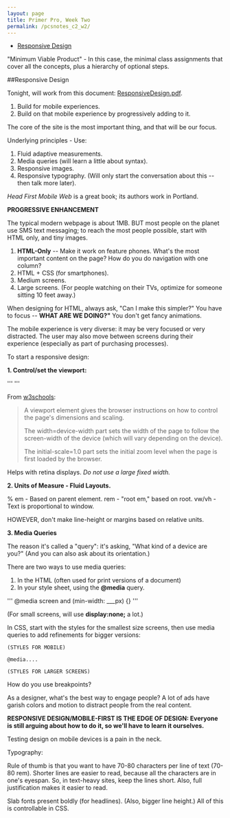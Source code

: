 ```yaml
---
layout: page
title: Primer Pro, Week Two
permalink: /pcsnotes_c2_w2/
---
```


* [Responsive Design](#responsiveDesign)

"Minimum Viable Product" - In this case, the minimal class assignments that cover all the concepts, plus a hierarchy of optional steps.

<a name="responsiveDesign"></a>
##Responsive Design

Tonight, will work from this document: [ResponsiveDesign.pdf](https://github.com/StephanieArgy/primer/blob/master/assets/presentations/ResponsiveDesign.pdf).

1. Build for mobile experiences.
2. Build on that mobile experience by progressively adding to it.

The core of the site is the most important thing, and that will be our focus.

Underlying principles - Use:

1. Fluid adaptive measurements.
2. Media queries (will learn a little about syntax).
3. Responsive images.
4. Responsive typography. (Will only start the conversation about this -- then talk more later).

*Head First Mobile Web* is a great book; its authors work in Portland.

**PROGRESSIVE ENHANCEMENT**

The typical modern webpage is about 1MB. BUT most people on the planet use SMS text messaging; to reach the most people possible, start with HTML only, and tiny images.

1. **HTML-Only** -- Make it work on feature phones. What's the most important content on the page? How do you do navigation with one column?
2. HTML + CSS (for smartphones).
3. Medium screens.
4. Large screens. (For people watching on their TVs, optimize for someone sitting 10 feet away.)

When designing for HTML, always ask, "Can I make this simpler?" You have to focus -- **WHAT ARE WE DOING?"** You don't get fancy animations.

The mobile experience is very diverse: it may be very focused or very distracted. The user may also move between screens during their experience (especially as part of purchasing processes).

To start a responsive design:

**1. Control/set the viewport:**

'''
<meta name="viewport" content="width=device-width, initial-scale=1.0">
'''

From [w3schools](http://www.w3schools.com/css/css_rwd_viewport.asp):

<blockquote>
A <meta> viewport element gives the browser instructions on how to control the page's dimensions and scaling.

The width=device-width part sets the width of the page to follow the screen-width of the device (which will vary depending on the device).

The initial-scale=1.0 part sets the initial zoom level when the page is first loaded by the browser.
</blockquote>

Helps with retina displays.  *Do not use a large fixed width.*

**2. Units of Measure - Fluid Layouts.**

%
em - Based on parent element.
rem - "root em," based on root.
vw/vh - Text is proportional to window.

HOWEVER, don't make line-height or margins based on relative units.

**3. Media Queries**

The reason it's called a "query": it's asking, "What kind of a device are you?" (And you can also ask about its orientation.)

There are two ways to use media queries:

1. In the HTML (often used for print versions of a document)
2. In your style sheet, using the **@media** query.

'''
@media screen and (min-width: ___px) {}
'''

(For small screens, will use **display:none;** a lot.)

In CSS, start with the styles for the smallest size screens, then use media queries to add refinements for bigger versions:

```
(STYLES FOR MOBILE)

@media....

(STYLES FOR LARGER SCREENS)

```

How do you use breakpoints?

As a designer, what's the best way to engage people?  A lot of ads have garish colors and motion to distract people from the real content.

**RESPONSIVE DESIGN/MOBILE-FIRST IS THE EDGE OF DESIGN: Everyone is still arguing about how to do it, so we'll have to learn it ourselves.**

Testing design on mobile devices is a pain in the neck. 

Typography:

Rule of thumb is that you want to have 70-80 characters per line of text (70-80 rem).  Shorter lines are easier to read, because all the characters are in one's eyespan. So, in text-heavy sites, keep the lines short. Also, full justification makes it easier to read. 

Slab fonts present boldly (for headlines).  (Also, bigger line height.)  All of this is controllable in CSS. 